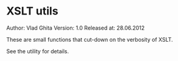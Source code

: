 XSLT utils
==============

Author: Vlad Ghita
Version: 1.0
Released at: 28.06.2012

These are small functions that cut-down on the verbosity of XSLT.

See the utility for details.

